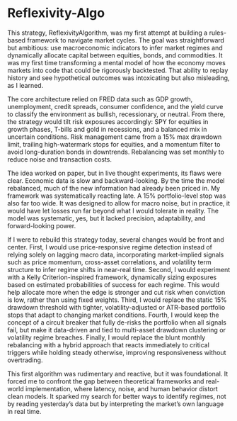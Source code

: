 # Reflexivity-Algo

This strategy, ReflexivityAlgorithm, was my first attempt at building a rules-based framework to navigate market cycles. The goal was straightforward but ambitious: use macroeconomic indicators to infer market regimes and dynamically allocate capital between equities, bonds, and commodities. It was my first time transforming a mental model of how the economy moves markets into code that could be rigorously backtested. That ability to replay history and see hypothetical outcomes was intoxicating but also misleading, as I learned.

The core architecture relied on FRED data such as GDP growth, unemployment, credit spreads, consumer confidence, and the yield curve to classify the environment as bullish, recessionary, or neutral. From there, the strategy would tilt risk exposures accordingly: SPY for equities in growth phases, T-bills and gold in recessions, and a balanced mix in uncertain conditions. Risk management came from a 15% max drawdown limit, trailing high-watermark stops for equities, and a momentum filter to avoid long-duration bonds in downtrends. Rebalancing was set monthly to reduce noise and transaction costs.

The idea worked on paper, but in live thought experiments, its flaws were clear. Economic data is slow and backward-looking. By the time the model rebalanced, much of the new information had already been priced in. My framework was systematically reacting late. A 15% portfolio-level stop was also far too wide. It was designed to allow for macro noise, but in practice, it would have let losses run far beyond what I would tolerate in reality. The model was systematic, yes, but it lacked precision, adaptability, and forward-looking power.

If I were to rebuild this strategy today, several changes would be front and center. First, I would use price-responsive regime detection instead of relying solely on lagging macro data, incorporating market-implied signals such as price momentum, cross-asset correlations, and volatility term structure to infer regime shifts in near-real time. Second, I would experiment with a Kelly Criterion-inspired framework, dynamically sizing exposures based on estimated probabilities of success for each regime. This would help allocate more when the edge is stronger and cut risk when conviction is low, rather than using fixed weights. Third, I would replace the static 15% drawdown threshold with tighter, volatility-adjusted or ATR-based portfolio stops that adapt to changing market conditions. Fourth, I would keep the concept of a circuit breaker that fully de-risks the portfolio when all signals fail, but make it data-driven and tied to multi-asset drawdown clustering or volatility regime breaches. Finally, I would replace the blunt monthly rebalancing with a hybrid approach that reacts immediately to critical triggers while holding steady otherwise, improving responsiveness without overtrading.

This first algorithm was rudimentary and reactive, but it was foundational. It forced me to confront the gap between theoretical frameworks and real-world implementation, where latency, noise, and human behavior distort clean models. It sparked my search for better ways to identify regimes, not by reading yesterday’s data but by interpreting the market’s own language in real time.